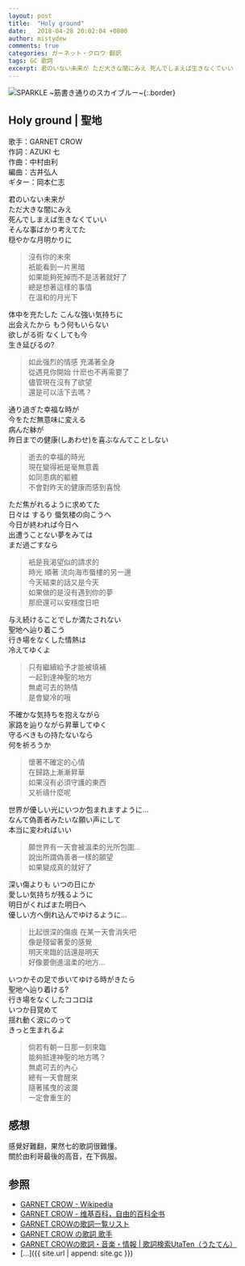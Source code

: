 ```yaml
---
layout: post
title:  "Holy ground"
date:   2018-04-28 20:02:04 +0800
author: mistydew
comments: true
categories: ガーネット・クロウ 翻訳
tags: GC 歌詞
excerpt: 君のいない未来が ただ大きな闇にみえ 死んでしまえば生きなくていい
---
```

![SPARKLE ~筋書き通りのスカイブルー~](https://raw.githubusercontent.com/mistydew/gc2/master/cover/album/Album_02nd_SPARKLE_~%E7%AD%8B%E6%9B%B8%E3%81%8D%E9%80%9A%E3%82%8A%E3%81%AE%E3%82%B9%E3%82%AB%E3%82%A4%E3%83%96%E3%83%AB%E3%83%BC~.jpg){:.border}

## Holy ground | 聖地

歌手：GARNET CROW<br>
作詞：AZUKI 七<br>
作曲：中村由利<br>
編曲：古井弘人<br>
ギター：岡本仁志

君のいない未来が<br>
ただ大きな闇にみえ<br>
死んでしまえば生きなくていい<br>
そんな事ばかり考えてた<br>
穏やかな月明かりに

> 沒有你的未來<br>
> 衹能看到一片黑暗<br>
> 如果能夠死掉而不是活著就好了<br>
> 總是想著這樣的事情<br>
> 在溫和的月光下

体中を充たした こんな強い気持ちに<br>
出会えたから もう何もいらない<br>
欲しがる術 なくしても今<br>
生き延びるの?

> 如此强烈的情感 充滿著全身<br>
> 從遇見你開始 什麽也不再需要了<br>
> 儘管現在沒有了欲望<br>
> 還是可以活下去嗎？

通り過ぎた幸福な時が<br>
今をただ無意味に変える<br>
病んだ躰が<br>
昨日までの健康(しあわせ)を喜ぶなんてことしない

> 逝去的幸福的時光<br>
> 現在變得衹是毫無意義<br>
> 如同患病的軀體<br>
> 不會對昨天的健康而感到喜悅

ただ焦がれるように求めてた<br>
日々は するり 蜃気楼の向こうへ<br>
今日が終われば今日へ<br>
出遭うことない夢をみては<br>
まだ過ごすなら

> 衹是我渴望似的請求的<br>
> 時光 順著 流向海市蜃樓的另一邊<br>
> 今天結束的話又是今天<br>
> 如果做的是沒有遇到你的夢<br>
> 那麽還可以安穩度日吧

与え続けることでしか満たされない<br>
聖地へ辿り着こう<br>
行き場をなくした情熱は<br>
冷えてゆくよ

> 只有繼續給予才能被填補<br>
> 一起到達神聖的地方<br>
> 無處可去的熱情<br>
> 是會變冷的哦

不確かな気持ちを抱えながら<br>
家路を辿りながら昇華してゆく<br>
守るべきもの持たないなら<br>
何を祈ろうか

> 懷著不確定的心情<br>
> 在歸路上漸漸昇華<br>
> 如果沒有必須守護的東西<br>
> 又祈禱什麼呢

世界が優しい光にいつか包まれますように…<br>
なんて偽善者みたいな願い声にして<br>
本当に変わればいい

> 願世界有一天會被溫柔的光所包圍...<br>
> 說出所謂偽善者一樣的願望<br>
> 如果變成真的就好了

深い傷よりも いつの日にか<br>
愛しい気持ちが残るように<br>
明日がくればまた明日へ<br>
優しい方へ倒れ込んでゆけるように…

> 比起很深的傷痕 在某一天會消失吧<br>
> 像是殘留著愛的感覺<br>
> 明天來臨的話還是明天<br>
> 好像要倒進溫柔的地方...

いつかその足で歩いてゆける時がきたら<br>
聖地へ辿り着ける?<br>
行き場をなくしたココロは<br>
いつか目覚めて<br>
揺れ動く波にのって<br>
きっと生まれるよ

> 倘若有朝一日那一刻來臨<br>
> 能夠抵達神聖的地方嗎？<br>
> 無處可去的內心<br>
> 總有一天會醒來<br>
> 隨著搖曳的波瀾<br>
> 一定會重生的

## 感想
感覺好難翻，果然七的歌詞很難懂。<br>
關於由利哥最後的高音，在下佩服。

## 参照
* [GARNET CROW - Wikipedia](https://ja.wikipedia.org/wiki/GARNET_CROW)
* [GARNET CROW - 维基百科，自由的百科全书](https://zh.wikipedia.org/wiki/GARNET_CROW)
* [GARNET CROWの歌詞一覧リスト](https://www.uta-net.com/artist/344)
* [GARNET CROW の歌詞 歌手](http://www.kasi-time.com/subcat-uta-167-1.html)
* [GARNET CROWの歌詞・音楽・情報 \| 歌詞検索UtaTen（うたてん）](https://utaten.com/artist/GARNET+CROW)
* [...]({{ site.url | append: site.gc }})
